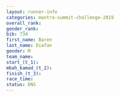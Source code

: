 ```yaml
---
layout: runner-info 
categories: mantra-summit-challenge-2019 
overall_rank:
gender_rank:
bib: 734
first_name: Baren
last_name: Diafan
gender: M
team_name:
start_(t_1): 
mbah_kamad_(t_2): 
finish_(t_3): 
race_time: 
status: DNS
---
```

